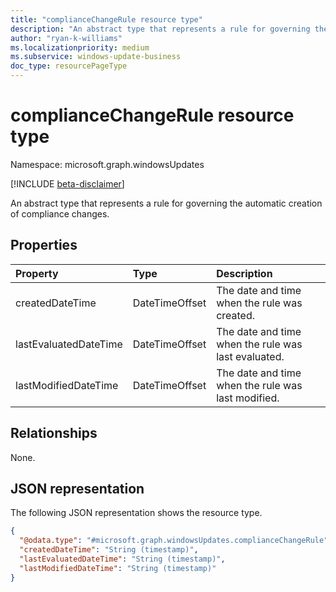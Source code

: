 ```yaml
---
title: "complianceChangeRule resource type"
description: "An abstract type that represents a rule for governing the automatic creation of compliance changes."
author: "ryan-k-williams"
ms.localizationpriority: medium
ms.subservice: windows-update-business
doc_type: resourcePageType
---
```


# complianceChangeRule resource type

Namespace: microsoft.graph.windowsUpdates

[!INCLUDE [beta-disclaimer](../../includes/beta-disclaimer.md)]

An abstract type that represents a rule for governing the automatic creation of compliance changes.

## Properties
| Property              | Type           | Description                                         |
|:----------------------|:---------------|:----------------------------------------------------|
| createdDateTime       | DateTimeOffset | The date and time when the rule was created.        |
| lastEvaluatedDateTime | DateTimeOffset | The date and time when the rule was last evaluated. |
| lastModifiedDateTime  | DateTimeOffset | The date and time when the rule was last modified.  |

## Relationships
None.

## JSON representation
The following JSON representation shows the resource type.
<!-- {
  "blockType": "resource",
  "@odata.type": "microsoft.graph.windowsUpdates.complianceChangeRule"
}
-->
``` json
{
  "@odata.type": "#microsoft.graph.windowsUpdates.complianceChangeRule",
  "createdDateTime": "String (timestamp)",
  "lastEvaluatedDateTime": "String (timestamp)",
  "lastModifiedDateTime": "String (timestamp)"
}
```
